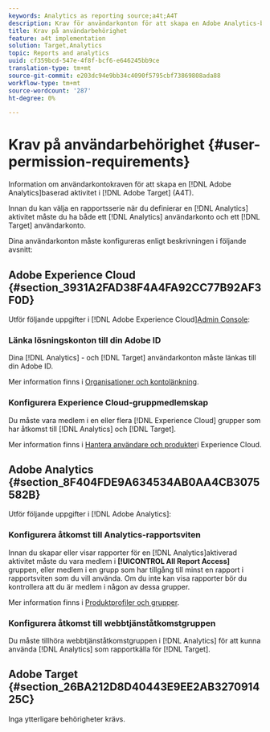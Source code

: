 ```yaml
---
keywords: Analytics as reporting source;a4t;A4T
description: Krav för användarkonton för att skapa en Adobe Analytics-baserad aktivitet i Adobe Target (A4T).
title: Krav på användarbehörighet
feature: a4t implementation
solution: Target,Analytics
topic: Reports and analytics
uuid: cf359bcd-547e-4f8f-bcf6-e646245bb9ce
translation-type: tm+mt
source-git-commit: e203dc94e9bb34c4090f5795cbf73869808ada88
workflow-type: tm+mt
source-wordcount: '287'
ht-degree: 0%

---
```



# Krav på användarbehörighet {#user-permission-requirements}

Information om användarkontokraven för att skapa en [!DNL Adobe Analytics]baserad aktivitet i [!DNL Adobe Target] (A4T).

Innan du kan välja en rapportsserie när du definierar en [!DNL Analytics] aktivitet måste du ha både ett [!DNL Analytics] användarkonto och ett [!DNL Target] användarkonto.

Dina användarkonton måste konfigureras enligt beskrivningen i följande avsnitt:

## Adobe Experience Cloud {#section_3931A2FAD38F4A4FA92CC77B92AF3F0D}

Utför följande uppgifter i [!DNL Adobe Experience Cloud][Admin Console](https://adminconsole.adobe.com):

### Länka lösningskonton till din Adobe ID

Dina [!DNL Analytics] - och [!DNL Target] användarkonton måste länkas till din Adobe ID.

Mer information finns i [Organisationer och kontolänkning](https://docs.adobe.com/help/en/core-services/interface/manage-users-and-products/organizations.html).

### Konfigurera Experience Cloud-gruppmedlemskap

Du måste vara medlem i en eller flera [!DNL Experience Cloud] grupper som har åtkomst till [!DNL Analytics] och [!DNL Target].

Mer information finns i [Hantera användare och produkter](https://docs.adobe.com/content/help/en/core-services/interface/manage-users-and-products/admin-getting-started.html)i Experience Cloud.

## Adobe Analytics {#section_8F404FDE9A634534AB0AA4CB3075582B}

Utför följande uppgifter i [!DNL Adobe Analytics]:

### Konfigurera åtkomst till Analytics-rapportsviten

Innan du skapar eller visar rapporter för en [!DNL Analytics]aktiverad aktivitet måste du vara medlem i **[!UICONTROL All Report Access]** gruppen, eller medlem i en grupp som har tillgång till minst en rapport i rapportsviten som du vill använda. Om du inte kan visa rapporter bör du kontrollera att du är medlem i någon av dessa grupper.

Mer information finns i [Produktprofiler och grupper](https://docs.adobe.com/content/help/en/core-services/interface/manage-users-and-products/admin-getting-started.html#section_AB50558124D541CF80A0D3D76D35A4BF).

### Konfigurera åtkomst till webbtjänståtkomstgruppen

Du måste tillhöra webbtjänståtkomstgruppen i [!DNL Analytics] för att kunna använda [!DNL Analytics] som rapportkälla för [!DNL Target].

## Adobe Target {#section_26BA212D8D40443E9EE2AB327091425C}

Inga ytterligare behörigheter krävs.
